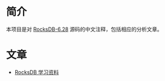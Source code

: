 简介
===

本项目是对 [RocksDB-6.28][rocksdb-6.28] 源码的中文注释，包括相应的分析文章。

文章
====

* [RocksDB 学习资料](blog/learn-rocksdb.md)

[RocksDB-6.28]: https://github.com/facebook/rocksdb/tree/6.28.fb